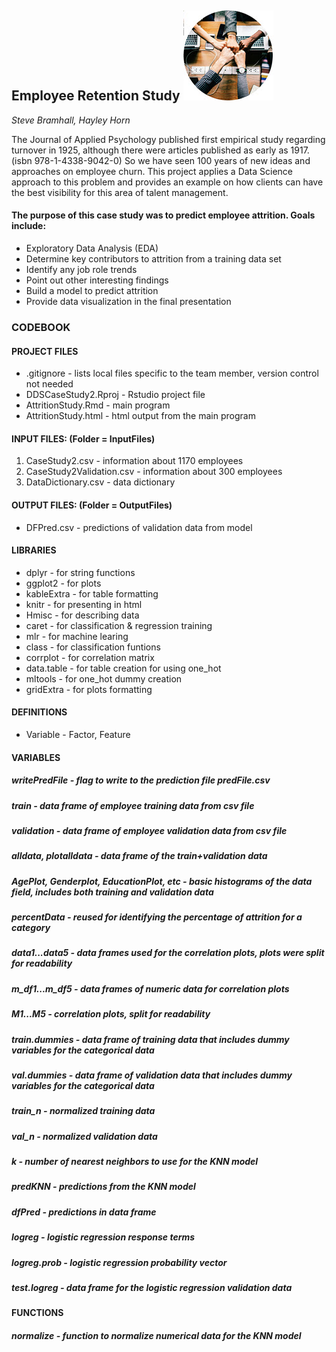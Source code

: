 ## Employee Retention Study  ![picture](./InputFiles/Teamwork.jpg)

*Steve Bramhall, Hayley Horn*


The Journal of Applied Psychology published first empirical study regarding turnover in 1925, although there were articles published as early as 1917. (isbn 978-1-4338-9042-0) So we have seen 100 years of new ideas and approaches on employee churn. This project applies a Data Science approach to this problem and provides an example on how clients can have the best visibility for this area of talent management.



#### The purpose of this case study was to predict employee attrition. Goals include:
- Exploratory Data Analysis (EDA)
- Determine key contributors to attrition from a training data set
- Identify any job role trends
- Point out other interesting findings
- Build a model to predict attrition
- Provide data visualization in the final presentation


### CODEBOOK

#### PROJECT FILES
* .gitignore - lists local files specific to the team member, version control not needed
* DDSCaseStudy2.Rproj - Rstudio project file
* AttritionStudy.Rmd - main program
* AttritionStudy.html - html output from the main program

#### INPUT FILES: (Folder = InputFiles)
1. CaseStudy2.csv - information about 1170 employees
2. CaseStudy2Validation.csv - information about 300 employees
3. DataDictionary.csv - data dictionary

#### OUTPUT FILES: (Folder = OutputFiles)
* DFPred.csv - predictions of validation data from model

#### LIBRARIES
* dplyr      - for string functions
* ggplot2    - for plots
* kableExtra - for table formatting
* knitr      - for presenting in html
* Hmisc      - for describing data
* caret      - for classification & regression training
* mlr        - for machine learing
* class      - for classification funtions
* corrplot   - for correlation matrix
* data.table - for table creation for using one_hot
* mltools    - for one_hot dummy creation
* gridExtra  - for plots formatting  

#### DEFINITIONS
* Variable - Factor, Feature

#### VARIABLES
##### writePredFile - *flag to write to the prediction file predFile.csv*
##### train - *data frame of employee training data from csv file*
##### validation - *data frame of employee validation data from csv file*
##### alldata, plotalldata - *data frame of the train+validation data*
##### AgePlot, Genderplot, EducationPlot, etc - *basic histograms of the data field, includes both training and validation data*
##### percentData - *reused for identifying the percentage of attrition for a category*
##### data1...data5 - *data frames used for the correlation plots, plots were split for readability*
##### m_df1...m_df5 - *data frames of numeric data for correlation plots*
##### M1...M5 - *correlation plots, split for readability*
##### train.dummies - *data frame of training data that includes dummy variables for the categorical data*
##### val.dummies - *data frame of validation data that includes dummy variables for the categorical data*
##### train_n - *normalized training data*
##### val_n - *normalized validation data*
##### k - *number of nearest neighbors to use for the KNN model*
##### predKNN - *predictions from the KNN model*
##### dfPred - *predictions in data frame*
##### logreg - *logistic regression response terms*
##### logreg.prob - *logistic regression probability vector*
##### test.logreg - *data frame for the logistic regression validation data*

#### FUNCTIONS
##### normalize - function to normalize numerical data for the KNN model

